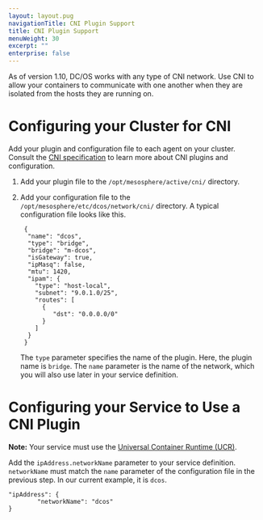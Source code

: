 ```yaml
---
layout: layout.pug
navigationTitle: CNI Plugin Support
title: CNI Plugin Support
menuWeight: 30
excerpt: ""
enterprise: false
---
```

<!-- This source repo for this topic is https://github.com/dcos/dcos-docs -->

As of version 1.10, DC/OS works with any type of CNI network. Use CNI to allow your containers to communicate with one another when they are isolated from the hosts they are running on.

# Configuring your Cluster for CNI

Add your plugin and configuration file to each agent on your cluster. Consult the [CNI specification](https://github.com/containernetworking/cni/blob/master/SPEC.md) to learn more about CNI plugins and configuration.

1. Add your plugin file to the `/opt/mesosphere/active/cni/` directory.

2. Add your configuration file to the `/opt/mesosphere/etc/dcos/network/cni/` directory. A typical configuration file looks like this.
    
        {
         "name": "dcos",
         "type": "bridge",
         "bridge": "m-dcos",
         "isGateway": true,
         "ipMasq": false,
         "mtu": 1420,
         "ipam": {
           "type": "host-local",
           "subnet": "9.0.1.0/25",
           "routes": [
             {
                "dst": "0.0.0.0/0"
             }
           ]
         }
        }
        
    
    The `type` parameter specifies the name of the plugin. Here, the plugin name is `bridge`. The `name` parameter is the name of the network, which you will also use later in your service definition.

# Configuring your Service to Use a CNI Plugin

**Note:** Your service must use the [Universal Container Runtime (UCR)](/1.10/deploying-services/containerizers/ucr/).

Add the `ipAddress.networkName` parameter to your service definition. `networkName` must match the `name` parameter of the configuration file in the previous step. In our current example, it is `dcos`.

    "ipAddress": {
            "networkName": "dcos"
    }